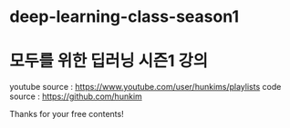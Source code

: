 # deep-learning-class-season1

#  모두를 위한 딥러닝 시즌1 강의
youtube source : https://www.youtube.com/user/hunkims/playlists
code source : https://github.com/hunkim

Thanks for your free contents!
